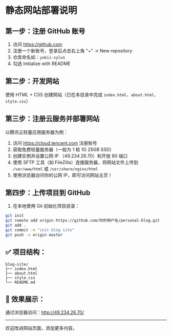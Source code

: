 # 静态网站部署说明

## 第一步：注册 GitHub 账号

1. 访问 https://github.com
2. 注册一个新账号，登录后点击右上角 "+" → New repository
3. 仓库命名如：`yukii-sylus`
4. 勾选 Initialize with README

## 第二步：开发网站

使用 HTML + CSS 创建网站（已在本目录中完成 `index.html`、`about.html`、`style.css`）

## 第三步：注册云服务并部署网站

以腾讯云轻量应用服务器为例：

1. 访问 https://cloud.tencent.com 注册账号
2. 获取免费轻量服务器（一般为 1 核 1G 25GB SSD）
3. 创建实例并设置公网 IP （49.234.26.70）和开放 80 端口
4. 使用 SFTP 工具（如 FileZilla）连接服务器，将网站文件上传到 `/var/www/html` 或 `/usr/share/nginx/html`
5. 使用浏览器访问你的公网 IP，即可访问网站主页！

## 第四步：上传项目到 GitHub

1. 在本地使用 Git 初始化项目目录：

```bash
git init
git remote add origin https://github.com/你的用户名/personal-blog.git
git add .
git commit -m "init blog site"
git push -u origin master
```

## ✅ 项目结构：

```
blog-site/
├── index.html
├── about.html
├── style.css
└── README.md
```

## 📢 效果展示：

通过浏览器访问：http://49.234.26.70/

---

欢迎改进网站页面，添加更多内容。
